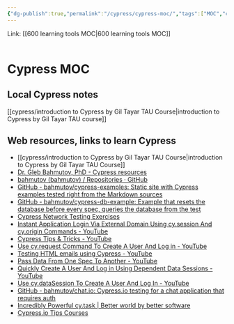 ```yaml
---
{"dg-publish":true,"permalink":"/cypress/cypress-moc/","tags":["MOC","cypress"],"created":"","updated":""}
---
```


Link: [[600 learning tools MOC\|600 learning tools MOC]]
<br />
<br />


#  Cypress MOC


## Local Cypress notes

[[cypress/introduction to Cypress by Gil Tayar TAU Course\|introduction to Cypress by Gil Tayar TAU course]]

## Web resources, links to learn Cypress

- [[cypress/introduction to Cypress by Gil Tayar TAU Course\|introduction to Cypress by Gil Tayar TAU Course]]
- [Dr. Gleb Bahmutov, PhD - Cypress resources](https://glebbahmutov.com/)
- [bahmutov (bahmutov) / Repositories · GitHub](https://github.com/bahmutov?tab=repositories)
- [GitHub - bahmutov/cypress-examples: Static site with Cypress examples tested right from the Markdown sources](https://github.com/bahmutov/cypress-examples)
- [GitHub - bahmutov/cypress-db-example: Example that resets the database before every spec, queries the database from the test](https://github.com/bahmutov/cypress-db-example)
- [Cypress Network Testing Exercises](https://cypress.tips/courses/network-testing)
- [Instant Application Login Via External Domain Using cy.session And cy.origin Commands - YouTube](https://www.youtube.com/watch?v=XMJP07Ft1nA&list=PLP9o9QNnQuAYYRpJzDNWpeuOVTwxmIxcI&index=112)
- [Cypress Tips & Tricks - YouTube](https://www.youtube.com/playlist?list=PLP9o9QNnQuAYYRpJzDNWpeuOVTwxmIxcI)
- [Use cy.request Command To Create A User And Log in - YouTube](https://www.youtube.com/watch?v=EKq7RC_uNsA)
- [Testing HTML emails using Cypress - YouTube](https://www.youtube.com/watch?v=16WTH7XeIVw)
- [Pass Data From One Spec To Another - YouTube](https://www.youtube.com/watch?v=wJ3VyGEDHA0)
- [Quickly Create A User And Log in Using Dependent Data Sessions - YouTube](https://www.youtube.com/watch?v=0KTGc83wSoA)
- [Use cy.dataSession To Create A User And Log In - YouTube](https://www.youtube.com/watch?v=PTlcRBgFJaM)
- [GitHub - bahmutov/chat.io: Cypress.io testing for a chat application that requires auth](https://github.com/bahmutov/chat.io)
- [Incredibly Powerful cy.task | Better world by better software](https://glebbahmutov.com/blog/powerful-cy-task/)
- [Cypress.io Tips Courses](https://cypress.tips/courses)



